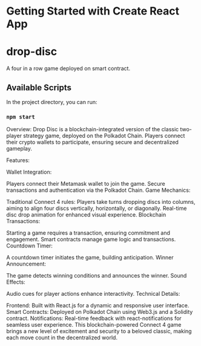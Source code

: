 # Getting Started with Create React App


# drop-disc
A four in a row game deployed on smart contract.

## Available Scripts

In the project directory, you can run:

### `npm start`


Overview:
Drop Disc is a blockchain-integrated version of the classic two-player strategy game, deployed on the Polkadot Chain. Players connect their crypto wallets to participate, ensuring secure and decentralized gameplay.

Features:

Wallet Integration:

Players connect their Metamask wallet to join the game.
Secure transactions and authentication via the Polkadot Chain.
Game Mechanics:

Traditional Connect 4 rules: Players take turns dropping discs into columns, aiming to align four discs vertically, horizontally, or diagonally.
Real-time disc drop animation for enhanced visual experience.
Blockchain Transactions:

Starting a game requires a transaction, ensuring commitment and engagement.
Smart contracts manage game logic and transactions.
Countdown Timer:

A countdown timer initiates the game, building anticipation.
Winner Announcement:

The game detects winning conditions and announces the winner.
Sound Effects:

Audio cues for player actions enhance interactivity.
Technical Details:

Frontend: Built with React.js for a dynamic and responsive user interface.
Smart Contracts: Deployed on Polkadot Chain using Web3.js and a Solidity contract.
Notifications: Real-time feedback with react-notifications for seamless user experience.
This blockchain-powered Connect 4 game brings a new level of excitement and security to a beloved classic, making each move count in the decentralized world.









